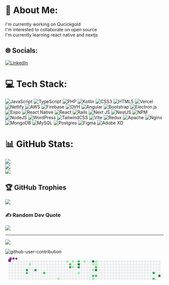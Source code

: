 # 💫 About Me:
I'm currently working on Qucickgold<br>I'm interested to collaborate on open source<br>I'm currently learning react native and nextjs<br>


## 🌐 Socials:
[![LinkedIn](https://img.shields.io/badge/LinkedIn-%230077B5.svg?logo=linkedin&logoColor=white)](https://linkedin.com/in/alberto-moreno-murillo) 

# 💻 Tech Stack:
![JavaScript](https://img.shields.io/badge/javascript-%23323330.svg?style=for-the-badge&logo=javascript&logoColor=%23F7DF1E) ![TypeScript](https://img.shields.io/badge/typescript-%23007ACC.svg?style=for-the-badge&logo=typescript&logoColor=white) ![PHP](https://img.shields.io/badge/php-%23777BB4.svg?style=for-the-badge&logo=php&logoColor=white) ![Kotlin](https://img.shields.io/badge/kotlin-%237F52FF.svg?style=for-the-badge&logo=kotlin&logoColor=white) ![CSS3](https://img.shields.io/badge/css3-%231572B6.svg?style=for-the-badge&logo=css3&logoColor=white) ![HTML5](https://img.shields.io/badge/html5-%23E34F26.svg?style=for-the-badge&logo=html5&logoColor=white) ![Vercel](https://img.shields.io/badge/vercel-%23000000.svg?style=for-the-badge&logo=vercel&logoColor=white) ![Netlify](https://img.shields.io/badge/netlify-%23000000.svg?style=for-the-badge&logo=netlify&logoColor=#00C7B7) ![AWS](https://img.shields.io/badge/AWS-%23FF9900.svg?style=for-the-badge&logo=amazon-aws&logoColor=white) ![Firebase](https://img.shields.io/badge/firebase-%23039BE5.svg?style=for-the-badge&logo=firebase) ![OVH](https://img.shields.io/badge/ovh-%23123F6D.svg?style=for-the-badge&logo=ovh&logoColor=#123F6D) ![Angular](https://img.shields.io/badge/angular-%23DD0031.svg?style=for-the-badge&logo=angular&logoColor=white) ![Bootstrap](https://img.shields.io/badge/bootstrap-%238511FA.svg?style=for-the-badge&logo=bootstrap&logoColor=white) ![Electron.js](https://img.shields.io/badge/Electron-191970?style=for-the-badge&logo=Electron&logoColor=white) ![Expo](https://img.shields.io/badge/expo-1C1E24?style=for-the-badge&logo=expo&logoColor=#D04A37) ![React Native](https://img.shields.io/badge/react_native-%2320232a.svg?style=for-the-badge&logo=react&logoColor=%2361DAFB) ![React](https://img.shields.io/badge/react-%2320232a.svg?style=for-the-badge&logo=react&logoColor=%2361DAFB) ![Rails](https://img.shields.io/badge/rails-%23CC0000.svg?style=for-the-badge&logo=ruby-on-rails&logoColor=white) ![Next JS](https://img.shields.io/badge/Next-black?style=for-the-badge&logo=next.js&logoColor=white) ![NestJS](https://img.shields.io/badge/nestjs-%23E0234E.svg?style=for-the-badge&logo=nestjs&logoColor=white) ![NPM](https://img.shields.io/badge/NPM-%23CB3837.svg?style=for-the-badge&logo=npm&logoColor=white) ![NodeJS](https://img.shields.io/badge/node.js-6DA55F?style=for-the-badge&logo=node.js&logoColor=white) ![WordPress](https://img.shields.io/badge/WordPress-%23117AC9.svg?style=for-the-badge&logo=WordPress&logoColor=white) ![TailwindCSS](https://img.shields.io/badge/tailwindcss-%2338B2AC.svg?style=for-the-badge&logo=tailwind-css&logoColor=white) ![Vite](https://img.shields.io/badge/vite-%23646CFF.svg?style=for-the-badge&logo=vite&logoColor=white) ![Redux](https://img.shields.io/badge/redux-%23593d88.svg?style=for-the-badge&logo=redux&logoColor=white) ![Apache](https://img.shields.io/badge/apache-%23D42029.svg?style=for-the-badge&logo=apache&logoColor=white) ![Nginx](https://img.shields.io/badge/nginx-%23009639.svg?style=for-the-badge&logo=nginx&logoColor=white) ![MongoDB](https://img.shields.io/badge/MongoDB-%234ea94b.svg?style=for-the-badge&logo=mongodb&logoColor=white) ![MySQL](https://img.shields.io/badge/mysql-4479A1.svg?style=for-the-badge&logo=mysql&logoColor=white) ![Postgres](https://img.shields.io/badge/postgres-%23316192.svg?style=for-the-badge&logo=postgresql&logoColor=white) ![Figma](https://img.shields.io/badge/figma-%23F24E1E.svg?style=for-the-badge&logo=figma&logoColor=white) ![Adobe XD](https://img.shields.io/badge/Adobe%20XD-470137?style=for-the-badge&logo=Adobe%20XD&logoColor=#FF61F6)
# 📊 GitHub Stats:
![](https://github-readme-stats.vercel.app/api?username=Albertomomu&theme=dark&hide_border=false&include_all_commits=true&count_private=true)<br/>
![](https://github-readme-streak-stats.herokuapp.com/?user=Albertomomu&theme=dark&hide_border=false)<br/>
![](https://github-readme-stats.vercel.app/api/top-langs/?username=Albertomomu&theme=dark&hide_border=false&include_all_commits=true&count_private=true&layout=compact)

## 🏆 GitHub Trophies
![](https://github-profile-trophy.vercel.app/?username=Albertomomu&theme=radical&no-frame=true&no-bg=false&margin-w=4)

### ✍️ Random Dev Quote
![](https://quotes-github-readme.vercel.app/api?type=horizontal&theme=radical)

---
[![](https://visitcount.itsvg.in/api?id=Albertomomu&icon=0&color=0)](https://visitcount.itsvg.in)

<!-- Proudly created with GPRM ( https://gprm.itsvg.in ) -->
![github-user-contribution](https://github.com/user-attachments/assets/7724e3b9-d8c6-47d1-b56c-5b36179e245e)
<svg viewBox="-16 -32 880 192" width="880" height="192" xmlns="http://www.w3.org/2000/svg"><desc>Generated with https://github.com/Platane/snk</desc><style>:root{--cb:#1b1f230a;--cs:purple;--ce:#ebedf0;--c0:#ebedf0;--c1:#9be9a8;--c2:#40c463;--c3:#30a14e;--c4:#216e39}.c{shape-rendering:geometricPrecision;fill:var(--ce);stroke-width:1px;stroke:var(--cb);animation:none 30500ms linear infinite;width:12px;height:12px}@keyframes c0{62.94%{fill:var(--c3)}62.96%,100%{fill:var(--ce)}}.c.c0{fill:var(--c3);animation-name:c0}@keyframes c1{27.2%{fill:var(--c2)}27.22%,100%{fill:var(--ce)}}.c.c1{fill:var(--c2);animation-name:c1}@keyframes c2{2.94%{fill:var(--c1)}2.96%,100%{fill:var(--ce)}}.c.c2{fill:var(--c1);animation-name:c2}@keyframes c3{61.96%{fill:var(--c3)}61.98%,100%{fill:var(--ce)}}.c.c3{fill:var(--c3);animation-name:c3}@keyframes c4{25.24%{fill:var(--c2)}25.26%,100%{fill:var(--ce)}}.c.c4{fill:var(--c2);animation-name:c4}@keyframes c5{22.94%{fill:var(--c1)}22.96%,100%{fill:var(--ce)}}.c.c5{fill:var(--c1);animation-name:c5}@keyframes c6{7.53%{fill:var(--c1)}7.55%,100%{fill:var(--ce)}}.c.c6{fill:var(--c1);animation-name:c6}@keyframes c7{33.76%{fill:var(--c2)}33.78%,100%{fill:var(--ce)}}.c.c7{fill:var(--c2);animation-name:c7}@keyframes c8{57.69%{fill:var(--c3)}57.71%,100%{fill:var(--ce)}}.c.c8{fill:var(--c3);animation-name:c8}@keyframes c9{8.19%{fill:var(--c1)}8.21%,100%{fill:var(--ce)}}.c.c9{fill:var(--c1);animation-name:c9}@keyframes ca{8.84%{fill:var(--c1)}8.86%,100%{fill:var(--ce)}}.c.ca{fill:var(--c1);animation-name:ca}@keyframes cb{35.07%{fill:var(--c2)}35.09%,100%{fill:var(--ce)}}.c.cb{fill:var(--c2);animation-name:cb}@keyframes cc{69.5%{fill:var(--c4)}69.52%,100%{fill:var(--ce)}}.c.cc{fill:var(--c4);animation-name:cc}@keyframes cd{56.71%{fill:var(--c3)}56.73%,100%{fill:var(--ce)}}.c.cd{fill:var(--c3);animation-name:cd}@keyframes ce{10.15%{fill:var(--c1)}10.17%,100%{fill:var(--ce)}}.c.ce{fill:var(--c1);animation-name:ce}@keyframes cf{15.4%{fill:var(--c1)}15.42%,100%{fill:var(--ce)}}.c.cf{fill:var(--c1);animation-name:cf}@keyframes cg{71.47%{fill:var(--c4)}71.49%,100%{fill:var(--ce)}}.c.cg{fill:var(--c4);animation-name:cg}@keyframes ch{12.78%{fill:var(--c1)}12.8%,100%{fill:var(--ce)}}.c.ch{fill:var(--c1);animation-name:ch}@keyframes ci{12.12%{fill:var(--c1)}12.14%,100%{fill:var(--ce)}}.c.ci{fill:var(--c1);animation-name:ci}@keyframes cj{39.01%{fill:var(--c2)}39.03%,100%{fill:var(--ce)}}.c.cj{fill:var(--c2);animation-name:cj}@keyframes ck{18.35%{fill:var(--c1)}18.37%,100%{fill:var(--ce)}}.c.ck{fill:var(--c1);animation-name:ck}@keyframes cl{13.43%{fill:var(--c1)}13.45%,100%{fill:var(--ce)}}.c.cl{fill:var(--c1);animation-name:cl}@keyframes cm{13.1%{fill:var(--c1)}13.12%,100%{fill:var(--ce)}}.c.cm{fill:var(--c1);animation-name:cm}@keyframes cn{37.69%{fill:var(--c2)}37.71%,100%{fill:var(--ce)}}.c.cn{fill:var(--c2);animation-name:cn}@keyframes co{72.78%{fill:var(--c4)}72.8%,100%{fill:var(--ce)}}.c.co{fill:var(--c4);animation-name:co}@keyframes cp{39.33%{fill:var(--c2)}39.35%,100%{fill:var(--ce)}}.c.cp{fill:var(--c2);animation-name:cp}@keyframes cq{47.53%{fill:var(--c3)}47.55%,100%{fill:var(--ce)}}.c.cq{fill:var(--c3);animation-name:cq}@keyframes cr{46.22%{fill:var(--c2)}46.24%,100%{fill:var(--ce)}}.c.cr{fill:var(--c2);animation-name:cr}@keyframes cs{80.65%{fill:var(--c4)}80.67%,100%{fill:var(--ce)}}.c.cs{fill:var(--c4);animation-name:cs}.u{transform-origin:0 0;transform:scale(0,1);animation:none linear 30500ms infinite}@keyframes u0{2.94%{transform:scale(0.000,1)}2.96%,7.53%{transform:scale(0.083,1)}7.55%,8.19%{transform:scale(0.167,1)}8.21%,8.84%{transform:scale(0.250,1)}8.86%,10.15%{transform:scale(0.333,1)}10.17%,12.12%{transform:scale(0.417,1)}12.14%,12.78%{transform:scale(0.500,1)}12.8%,13.1%{transform:scale(0.583,1)}13.12%,13.43%{transform:scale(0.667,1)}13.45%,15.4%{transform:scale(0.750,1)}15.42%,18.35%{transform:scale(0.833,1)}18.37%,22.94%{transform:scale(0.917,1)}22.96%,100%{transform:scale(1.000,1)}}.u.u0{fill:var(--c1);animation-name:u0;transform-origin:0.0px 0}@keyframes u1{25.24%{transform:scale(0.000,1)}25.26%,27.2%{transform:scale(0.125,1)}27.22%,33.76%{transform:scale(0.250,1)}33.78%,35.07%{transform:scale(0.375,1)}35.09%,37.69%{transform:scale(0.500,1)}37.71%,39.01%{transform:scale(0.625,1)}39.03%,39.33%{transform:scale(0.750,1)}39.35%,46.22%{transform:scale(0.875,1)}46.24%,100%{transform:scale(1.000,1)}}.u.u1{fill:var(--c2);animation-name:u1;transform-origin:350.9px 0}@keyframes u2{47.53%{transform:scale(0.000,1)}47.55%,56.71%{transform:scale(0.200,1)}56.73%,57.69%{transform:scale(0.400,1)}57.71%,61.96%{transform:scale(0.600,1)}61.98%,62.94%{transform:scale(0.800,1)}62.96%,100%{transform:scale(1.000,1)}}.u.u2{fill:var(--c3);animation-name:u2;transform-origin:584.8px 0}@keyframes u3{69.5%{transform:scale(0.000,1)}69.52%,71.47%{transform:scale(0.250,1)}71.49%,72.78%{transform:scale(0.500,1)}72.8%,80.65%{transform:scale(0.750,1)}80.67%,100%{transform:scale(1.000,1)}}.u.u3{fill:var(--c4);animation-name:u3;transform-origin:731.0px 0}.s{shape-rendering:geometricPrecision;fill:var(--cs);animation:none linear 30500ms infinite}@keyframes s0{0%,99.67%{transform:translate(0px,-16px)}0.33%{transform:translate(0px,0px)}2.62%,97.05%{transform:translate(112px,0px)}2.95%{transform:translate(112px,16px)}7.21%,33.44%{transform:translate(320px,16px)}7.54%{transform:translate(320px,0px)}8.2%{transform:translate(352px,0px)}8.85%{transform:translate(352px,32px)}9.18%{transform:translate(368px,32px)}9.51%{transform:translate(368px,48px)}9.84%{transform:translate(384px,48px)}10.16%{transform:translate(384px,64px)}11.8%{transform:translate(464px,64px)}12.79%,71.15%{transform:translate(464px,16px)}13.11%,37.38%{transform:translate(480px,16px)}13.77%{transform:translate(480px,-16px)}15.08%{transform:translate(416px,-16px)}15.41%{transform:translate(416px,0px)}16.07%,36.39%{transform:translate(448px,0px)}18.03%,19.34%{transform:translate(448px,96px)}18.36%{transform:translate(464px,96px)}18.69%{transform:translate(464px,112px)}19.02%{transform:translate(448px,112px)}22.95%{transform:translate(272px,96px)}23.61%{transform:translate(272px,64px)}27.54%{transform:translate(80px,64px)}28.2%{transform:translate(80px,32px)}33.11%{transform:translate(320px,32px)}34.43%{transform:translate(368px,16px)}34.75%{transform:translate(368px,0px)}36.72%{transform:translate(448px,16px)}37.7%{transform:translate(480px,32px)}38.03%{transform:translate(464px,32px)}39.02%{transform:translate(464px,80px)}45.9%{transform:translate(800px,80px)}46.23%{transform:translate(800px,96px)}46.56%{transform:translate(816px,96px)}47.21%{transform:translate(816px,64px)}47.54%{transform:translate(800px,64px)}48.2%{transform:translate(800px,32px)}61.64%{transform:translate(144px,32px)}61.97%{transform:translate(144px,48px)}62.95%{transform:translate(96px,48px)}63.28%{transform:translate(96px,32px)}69.18%{transform:translate(384px,32px)}69.51%{transform:translate(384px,16px)}71.48%{transform:translate(464px,0px)}71.8%{transform:translate(480px,0px)}72.79%{transform:translate(480px,48px)}80%{transform:translate(832px,48px)}80.66%{transform:translate(832px,80px)}93.44%{transform:translate(208px,80px)}93.77%{transform:translate(208px,64px)}94.75%{transform:translate(160px,64px)}95.08%{transform:translate(160px,48px)}96.07%{transform:translate(112px,48px)}98.03%{transform:translate(64px,0px)}98.36%{transform:translate(64px,-16px)}}.s.s0{transform:translate(0px,-16px);animation-name:s0}@keyframes s1{0%,99.67%{transform:translate(16px,-16px)}0.33%{transform:translate(0px,-16px)}0.66%{transform:translate(0px,0px)}2.95%,97.38%{transform:translate(112px,0px)}3.28%{transform:translate(112px,16px)}7.54%,33.77%{transform:translate(320px,16px)}7.87%{transform:translate(320px,0px)}8.52%{transform:translate(352px,0px)}9.18%{transform:translate(352px,32px)}9.51%{transform:translate(368px,32px)}9.84%{transform:translate(368px,48px)}10.16%{transform:translate(384px,48px)}10.49%{transform:translate(384px,64px)}12.13%{transform:translate(464px,64px)}13.11%,71.48%{transform:translate(464px,16px)}13.44%,37.7%{transform:translate(480px,16px)}14.1%{transform:translate(480px,-16px)}15.41%{transform:translate(416px,-16px)}15.74%{transform:translate(416px,0px)}16.39%,36.72%{transform:translate(448px,0px)}18.36%,19.67%{transform:translate(448px,96px)}18.69%{transform:translate(464px,96px)}19.02%{transform:translate(464px,112px)}19.34%{transform:translate(448px,112px)}23.28%{transform:translate(272px,96px)}23.93%{transform:translate(272px,64px)}27.87%{transform:translate(80px,64px)}28.52%{transform:translate(80px,32px)}33.44%{transform:translate(320px,32px)}34.75%{transform:translate(368px,16px)}35.08%{transform:translate(368px,0px)}37.05%{transform:translate(448px,16px)}38.03%{transform:translate(480px,32px)}38.36%{transform:translate(464px,32px)}39.34%{transform:translate(464px,80px)}46.23%{transform:translate(800px,80px)}46.56%{transform:translate(800px,96px)}46.89%{transform:translate(816px,96px)}47.54%{transform:translate(816px,64px)}47.87%{transform:translate(800px,64px)}48.52%{transform:translate(800px,32px)}61.97%{transform:translate(144px,32px)}62.3%{transform:translate(144px,48px)}63.28%{transform:translate(96px,48px)}63.61%{transform:translate(96px,32px)}69.51%{transform:translate(384px,32px)}69.84%{transform:translate(384px,16px)}71.8%{transform:translate(464px,0px)}72.13%{transform:translate(480px,0px)}73.11%{transform:translate(480px,48px)}80.33%{transform:translate(832px,48px)}80.98%{transform:translate(832px,80px)}93.77%{transform:translate(208px,80px)}94.1%{transform:translate(208px,64px)}95.08%{transform:translate(160px,64px)}95.41%{transform:translate(160px,48px)}96.39%{transform:translate(112px,48px)}98.36%{transform:translate(64px,0px)}98.69%{transform:translate(64px,-16px)}}.s.s1{transform:translate(16px,-16px);animation-name:s1}@keyframes s2{0%,99.67%{transform:translate(32px,-16px)}0.66%{transform:translate(0px,-16px)}0.98%{transform:translate(0px,0px)}3.28%,97.7%{transform:translate(112px,0px)}3.61%{transform:translate(112px,16px)}7.87%,34.1%{transform:translate(320px,16px)}8.2%{transform:translate(320px,0px)}8.85%{transform:translate(352px,0px)}9.51%{transform:translate(352px,32px)}9.84%{transform:translate(368px,32px)}10.16%{transform:translate(368px,48px)}10.49%{transform:translate(384px,48px)}10.82%{transform:translate(384px,64px)}12.46%{transform:translate(464px,64px)}13.44%,71.8%{transform:translate(464px,16px)}13.77%,38.03%{transform:translate(480px,16px)}14.43%{transform:translate(480px,-16px)}15.74%{transform:translate(416px,-16px)}16.07%{transform:translate(416px,0px)}16.72%,37.05%{transform:translate(448px,0px)}18.69%,20%{transform:translate(448px,96px)}19.02%{transform:translate(464px,96px)}19.34%{transform:translate(464px,112px)}19.67%{transform:translate(448px,112px)}23.61%{transform:translate(272px,96px)}24.26%{transform:translate(272px,64px)}28.2%{transform:translate(80px,64px)}28.85%{transform:translate(80px,32px)}33.77%{transform:translate(320px,32px)}35.08%{transform:translate(368px,16px)}35.41%{transform:translate(368px,0px)}37.38%{transform:translate(448px,16px)}38.36%{transform:translate(480px,32px)}38.69%{transform:translate(464px,32px)}39.67%{transform:translate(464px,80px)}46.56%{transform:translate(800px,80px)}46.89%{transform:translate(800px,96px)}47.21%{transform:translate(816px,96px)}47.87%{transform:translate(816px,64px)}48.2%{transform:translate(800px,64px)}48.85%{transform:translate(800px,32px)}62.3%{transform:translate(144px,32px)}62.62%{transform:translate(144px,48px)}63.61%{transform:translate(96px,48px)}63.93%{transform:translate(96px,32px)}69.84%{transform:translate(384px,32px)}70.16%{transform:translate(384px,16px)}72.13%{transform:translate(464px,0px)}72.46%{transform:translate(480px,0px)}73.44%{transform:translate(480px,48px)}80.66%{transform:translate(832px,48px)}81.31%{transform:translate(832px,80px)}94.1%{transform:translate(208px,80px)}94.43%{transform:translate(208px,64px)}95.41%{transform:translate(160px,64px)}95.74%{transform:translate(160px,48px)}96.72%{transform:translate(112px,48px)}98.69%{transform:translate(64px,0px)}99.02%{transform:translate(64px,-16px)}}.s.s2{transform:translate(32px,-16px);animation-name:s2}@keyframes s3{0%,99.67%{transform:translate(48px,-16px)}0.98%{transform:translate(0px,-16px)}1.31%{transform:translate(0px,0px)}3.61%,98.03%{transform:translate(112px,0px)}3.93%{transform:translate(112px,16px)}8.2%,34.43%{transform:translate(320px,16px)}8.52%{transform:translate(320px,0px)}9.18%{transform:translate(352px,0px)}9.84%{transform:translate(352px,32px)}10.16%{transform:translate(368px,32px)}10.49%{transform:translate(368px,48px)}10.82%{transform:translate(384px,48px)}11.15%{transform:translate(384px,64px)}12.79%{transform:translate(464px,64px)}13.77%,72.13%{transform:translate(464px,16px)}14.1%,38.36%{transform:translate(480px,16px)}14.75%{transform:translate(480px,-16px)}16.07%{transform:translate(416px,-16px)}16.39%{transform:translate(416px,0px)}17.05%,37.38%{transform:translate(448px,0px)}19.02%,20.33%{transform:translate(448px,96px)}19.34%{transform:translate(464px,96px)}19.67%{transform:translate(464px,112px)}20%{transform:translate(448px,112px)}23.93%{transform:translate(272px,96px)}24.59%{transform:translate(272px,64px)}28.52%{transform:translate(80px,64px)}29.18%{transform:translate(80px,32px)}34.1%{transform:translate(320px,32px)}35.41%{transform:translate(368px,16px)}35.74%{transform:translate(368px,0px)}37.7%{transform:translate(448px,16px)}38.69%{transform:translate(480px,32px)}39.02%{transform:translate(464px,32px)}40%{transform:translate(464px,80px)}46.89%{transform:translate(800px,80px)}47.21%{transform:translate(800px,96px)}47.54%{transform:translate(816px,96px)}48.2%{transform:translate(816px,64px)}48.52%{transform:translate(800px,64px)}49.18%{transform:translate(800px,32px)}62.62%{transform:translate(144px,32px)}62.95%{transform:translate(144px,48px)}63.93%{transform:translate(96px,48px)}64.26%{transform:translate(96px,32px)}70.16%{transform:translate(384px,32px)}70.49%{transform:translate(384px,16px)}72.46%{transform:translate(464px,0px)}72.79%{transform:translate(480px,0px)}73.77%{transform:translate(480px,48px)}80.98%{transform:translate(832px,48px)}81.64%{transform:translate(832px,80px)}94.43%{transform:translate(208px,80px)}94.75%{transform:translate(208px,64px)}95.74%{transform:translate(160px,64px)}96.07%{transform:translate(160px,48px)}97.05%{transform:translate(112px,48px)}99.02%{transform:translate(64px,0px)}99.34%{transform:translate(64px,-16px)}}.s.s3{transform:translate(48px,-16px);animation-name:s3}</style><rect class="c" x="2" y="2" rx="2" ry="2"/><rect class="c" x="2" y="18" rx="2" ry="2"/><rect class="c" x="2" y="34" rx="2" ry="2"/><rect class="c" x="2" y="50" rx="2" ry="2"/><rect class="c" x="2" y="66" rx="2" ry="2"/><rect class="c" x="2" y="82" rx="2" ry="2"/><rect class="c" x="2" y="98" rx="2" ry="2"/><rect class="c" x="18" y="2" rx="2" ry="2"/><rect class="c" x="18" y="18" rx="2" ry="2"/><rect class="c" x="18" y="34" rx="2" ry="2"/><rect class="c" x="18" y="50" rx="2" ry="2"/><rect class="c" x="18" y="66" rx="2" ry="2"/><rect class="c" x="18" y="82" rx="2" ry="2"/><rect class="c" x="18" y="98" rx="2" ry="2"/><rect class="c" x="34" y="2" rx="2" ry="2"/><rect class="c" x="34" y="18" rx="2" ry="2"/><rect class="c" x="34" y="34" rx="2" ry="2"/><rect class="c" x="34" y="50" rx="2" ry="2"/><rect class="c" x="34" y="66" rx="2" ry="2"/><rect class="c" x="34" y="82" rx="2" ry="2"/><rect class="c" x="34" y="98" rx="2" ry="2"/><rect class="c" x="50" y="2" rx="2" ry="2"/><rect class="c" x="50" y="18" rx="2" ry="2"/><rect class="c" x="50" y="34" rx="2" ry="2"/><rect class="c" x="50" y="50" rx="2" ry="2"/><rect class="c" x="50" y="66" rx="2" ry="2"/><rect class="c" x="50" y="82" rx="2" ry="2"/><rect class="c" x="50" y="98" rx="2" ry="2"/><rect class="c" x="66" y="2" rx="2" ry="2"/><rect class="c" x="66" y="18" rx="2" ry="2"/><rect class="c" x="66" y="34" rx="2" ry="2"/><rect class="c" x="66" y="50" rx="2" ry="2"/><rect class="c" x="66" y="66" rx="2" ry="2"/><rect class="c" x="66" y="82" rx="2" ry="2"/><rect class="c" x="66" y="98" rx="2" ry="2"/><rect class="c" x="82" y="2" rx="2" ry="2"/><rect class="c" x="82" y="18" rx="2" ry="2"/><rect class="c" x="82" y="34" rx="2" ry="2"/><rect class="c" x="82" y="50" rx="2" ry="2"/><rect class="c" x="82" y="66" rx="2" ry="2"/><rect class="c" x="82" y="82" rx="2" ry="2"/><rect class="c" x="82" y="98" rx="2" ry="2"/><rect class="c" x="98" y="2" rx="2" ry="2"/><rect class="c" x="98" y="18" rx="2" ry="2"/><rect class="c" x="98" y="34" rx="2" ry="2"/><rect class="c c0" x="98" y="50" rx="2" ry="2"/><rect class="c c1" x="98" y="66" rx="2" ry="2"/><rect class="c" x="98" y="82" rx="2" ry="2"/><rect class="c" x="98" y="98" rx="2" ry="2"/><rect class="c" x="114" y="2" rx="2" ry="2"/><rect class="c c2" x="114" y="18" rx="2" ry="2"/><rect class="c" x="114" y="34" rx="2" ry="2"/><rect class="c" x="114" y="50" rx="2" ry="2"/><rect class="c" x="114" y="66" rx="2" ry="2"/><rect class="c" x="114" y="82" rx="2" ry="2"/><rect class="c" x="114" y="98" rx="2" ry="2"/><rect class="c" x="130" y="2" rx="2" ry="2"/><rect class="c" x="130" y="18" rx="2" ry="2"/><rect class="c" x="130" y="34" rx="2" ry="2"/><rect class="c" x="130" y="50" rx="2" ry="2"/><rect class="c" x="130" y="66" rx="2" ry="2"/><rect class="c" x="130" y="82" rx="2" ry="2"/><rect class="c" x="130" y="98" rx="2" ry="2"/><rect class="c" x="146" y="2" rx="2" ry="2"/><rect class="c" x="146" y="18" rx="2" ry="2"/><rect class="c" x="146" y="34" rx="2" ry="2"/><rect class="c c3" x="146" y="50" rx="2" ry="2"/><rect class="c" x="146" y="66" rx="2" ry="2"/><rect class="c" x="146" y="82" rx="2" ry="2"/><rect class="c" x="146" y="98" rx="2" ry="2"/><rect class="c" x="162" y="2" rx="2" ry="2"/><rect class="c" x="162" y="18" rx="2" ry="2"/><rect class="c" x="162" y="34" rx="2" ry="2"/><rect class="c" x="162" y="50" rx="2" ry="2"/><rect class="c" x="162" y="66" rx="2" ry="2"/><rect class="c" x="162" y="82" rx="2" ry="2"/><rect class="c" x="162" y="98" rx="2" ry="2"/><rect class="c" x="178" y="2" rx="2" ry="2"/><rect class="c" x="178" y="18" rx="2" ry="2"/><rect class="c" x="178" y="34" rx="2" ry="2"/><rect class="c" x="178" y="50" rx="2" ry="2"/><rect class="c" x="178" y="66" rx="2" ry="2"/><rect class="c" x="178" y="82" rx="2" ry="2"/><rect class="c" x="178" y="98" rx="2" ry="2"/><rect class="c" x="194" y="2" rx="2" ry="2"/><rect class="c" x="194" y="18" rx="2" ry="2"/><rect class="c" x="194" y="34" rx="2" ry="2"/><rect class="c" x="194" y="50" rx="2" ry="2"/><rect class="c c4" x="194" y="66" rx="2" ry="2"/><rect class="c" x="194" y="82" rx="2" ry="2"/><rect class="c" x="194" y="98" rx="2" ry="2"/><rect class="c" x="210" y="2" rx="2" ry="2"/><rect class="c" x="210" y="18" rx="2" ry="2"/><rect class="c" x="210" y="34" rx="2" ry="2"/><rect class="c" x="210" y="50" rx="2" ry="2"/><rect class="c" x="210" y="66" rx="2" ry="2"/><rect class="c" x="210" y="82" rx="2" ry="2"/><rect class="c" x="210" y="98" rx="2" ry="2"/><rect class="c" x="226" y="2" rx="2" ry="2"/><rect class="c" x="226" y="18" rx="2" ry="2"/><rect class="c" x="226" y="34" rx="2" ry="2"/><rect class="c" x="226" y="50" rx="2" ry="2"/><rect class="c" x="226" y="66" rx="2" ry="2"/><rect class="c" x="226" y="82" rx="2" ry="2"/><rect class="c" x="226" y="98" rx="2" ry="2"/><rect class="c" x="242" y="2" rx="2" ry="2"/><rect class="c" x="242" y="18" rx="2" ry="2"/><rect class="c" x="242" y="34" rx="2" ry="2"/><rect class="c" x="242" y="50" rx="2" ry="2"/><rect class="c" x="242" y="66" rx="2" ry="2"/><rect class="c" x="242" y="82" rx="2" ry="2"/><rect class="c" x="242" y="98" rx="2" ry="2"/><rect class="c" x="258" y="2" rx="2" ry="2"/><rect class="c" x="258" y="18" rx="2" ry="2"/><rect class="c" x="258" y="34" rx="2" ry="2"/><rect class="c" x="258" y="50" rx="2" ry="2"/><rect class="c" x="258" y="66" rx="2" ry="2"/><rect class="c" x="258" y="82" rx="2" ry="2"/><rect class="c" x="258" y="98" rx="2" ry="2"/><rect class="c" x="274" y="2" rx="2" ry="2"/><rect class="c" x="274" y="18" rx="2" ry="2"/><rect class="c" x="274" y="34" rx="2" ry="2"/><rect class="c" x="274" y="50" rx="2" ry="2"/><rect class="c" x="274" y="66" rx="2" ry="2"/><rect class="c" x="274" y="82" rx="2" ry="2"/><rect class="c c5" x="274" y="98" rx="2" ry="2"/><rect class="c" x="290" y="2" rx="2" ry="2"/><rect class="c" x="290" y="18" rx="2" ry="2"/><rect class="c" x="290" y="34" rx="2" ry="2"/><rect class="c" x="290" y="50" rx="2" ry="2"/><rect class="c" x="290" y="66" rx="2" ry="2"/><rect class="c" x="290" y="82" rx="2" ry="2"/><rect class="c" x="290" y="98" rx="2" ry="2"/><rect class="c" x="306" y="2" rx="2" ry="2"/><rect class="c" x="306" y="18" rx="2" ry="2"/><rect class="c" x="306" y="34" rx="2" ry="2"/><rect class="c" x="306" y="50" rx="2" ry="2"/><rect class="c" x="306" y="66" rx="2" ry="2"/><rect class="c" x="306" y="82" rx="2" ry="2"/><rect class="c" x="306" y="98" rx="2" ry="2"/><rect class="c c6" x="322" y="2" rx="2" ry="2"/><rect class="c" x="322" y="18" rx="2" ry="2"/><rect class="c" x="322" y="34" rx="2" ry="2"/><rect class="c" x="322" y="50" rx="2" ry="2"/><rect class="c" x="322" y="66" rx="2" ry="2"/><rect class="c" x="322" y="82" rx="2" ry="2"/><rect class="c" x="322" y="98" rx="2" ry="2"/><rect class="c" x="338" y="2" rx="2" ry="2"/><rect class="c c7" x="338" y="18" rx="2" ry="2"/><rect class="c c8" x="338" y="34" rx="2" ry="2"/><rect class="c" x="338" y="50" rx="2" ry="2"/><rect class="c" x="338" y="66" rx="2" ry="2"/><rect class="c" x="338" y="82" rx="2" ry="2"/><rect class="c" x="338" y="98" rx="2" ry="2"/><rect class="c c9" x="354" y="2" rx="2" ry="2"/><rect class="c" x="354" y="18" rx="2" ry="2"/><rect class="c ca" x="354" y="34" rx="2" ry="2"/><rect class="c" x="354" y="50" rx="2" ry="2"/><rect class="c" x="354" y="66" rx="2" ry="2"/><rect class="c" x="354" y="82" rx="2" ry="2"/><rect class="c" x="354" y="98" rx="2" ry="2"/><rect class="c" x="370" y="2" rx="2" ry="2"/><rect class="c" x="370" y="18" rx="2" ry="2"/><rect class="c" x="370" y="34" rx="2" ry="2"/><rect class="c" x="370" y="50" rx="2" ry="2"/><rect class="c" x="370" y="66" rx="2" ry="2"/><rect class="c" x="370" y="82" rx="2" ry="2"/><rect class="c" x="370" y="98" rx="2" ry="2"/><rect class="c cb" x="386" y="2" rx="2" ry="2"/><rect class="c cc" x="386" y="18" rx="2" ry="2"/><rect class="c cd" x="386" y="34" rx="2" ry="2"/><rect class="c" x="386" y="50" rx="2" ry="2"/><rect class="c ce" x="386" y="66" rx="2" ry="2"/><rect class="c" x="386" y="82" rx="2" ry="2"/><rect class="c" x="386" y="98" rx="2" ry="2"/><rect class="c" x="402" y="2" rx="2" ry="2"/><rect class="c" x="402" y="18" rx="2" ry="2"/><rect class="c" x="402" y="34" rx="2" ry="2"/><rect class="c" x="402" y="50" rx="2" ry="2"/><rect class="c" x="402" y="66" rx="2" ry="2"/><rect class="c" x="402" y="82" rx="2" ry="2"/><rect class="c" x="402" y="98" rx="2" ry="2"/><rect class="c cf" x="418" y="2" rx="2" ry="2"/><rect class="c" x="418" y="18" rx="2" ry="2"/><rect class="c" x="418" y="34" rx="2" ry="2"/><rect class="c" x="418" y="50" rx="2" ry="2"/><rect class="c" x="418" y="66" rx="2" ry="2"/><rect class="c" x="418" y="82" rx="2" ry="2"/><rect class="c" x="418" y="98" rx="2" ry="2"/><rect class="c" x="434" y="2" rx="2" ry="2"/><rect class="c" x="434" y="18" rx="2" ry="2"/><rect class="c" x="434" y="34" rx="2" ry="2"/><rect class="c" x="434" y="50" rx="2" ry="2"/><rect class="c" x="434" y="66" rx="2" ry="2"/><rect class="c" x="434" y="82" rx="2" ry="2"/><rect class="c" x="434" y="98" rx="2" ry="2"/><rect class="c" x="450" y="2" rx="2" ry="2"/><rect class="c" x="450" y="18" rx="2" ry="2"/><rect class="c" x="450" y="34" rx="2" ry="2"/><rect class="c" x="450" y="50" rx="2" ry="2"/><rect class="c" x="450" y="66" rx="2" ry="2"/><rect class="c" x="450" y="82" rx="2" ry="2"/><rect class="c" x="450" y="98" rx="2" ry="2"/><rect class="c cg" x="466" y="2" rx="2" ry="2"/><rect class="c ch" x="466" y="18" rx="2" ry="2"/><rect class="c" x="466" y="34" rx="2" ry="2"/><rect class="c ci" x="466" y="50" rx="2" ry="2"/><rect class="c" x="466" y="66" rx="2" ry="2"/><rect class="c cj" x="466" y="82" rx="2" ry="2"/><rect class="c ck" x="466" y="98" rx="2" ry="2"/><rect class="c cl" x="482" y="2" rx="2" ry="2"/><rect class="c cm" x="482" y="18" rx="2" ry="2"/><rect class="c cn" x="482" y="34" rx="2" ry="2"/><rect class="c co" x="482" y="50" rx="2" ry="2"/><rect class="c" x="482" y="66" rx="2" ry="2"/><rect class="c cp" x="482" y="82" rx="2" ry="2"/><rect class="c" x="482" y="98" rx="2" ry="2"/><rect class="c" x="498" y="2" rx="2" ry="2"/><rect class="c" x="498" y="18" rx="2" ry="2"/><rect class="c" x="498" y="34" rx="2" ry="2"/><rect class="c" x="498" y="50" rx="2" ry="2"/><rect class="c" x="498" y="66" rx="2" ry="2"/><rect class="c" x="498" y="82" rx="2" ry="2"/><rect class="c" x="498" y="98" rx="2" ry="2"/><rect class="c" x="514" y="2" rx="2" ry="2"/><rect class="c" x="514" y="18" rx="2" ry="2"/><rect class="c" x="514" y="34" rx="2" ry="2"/><rect class="c" x="514" y="50" rx="2" ry="2"/><rect class="c" x="514" y="66" rx="2" ry="2"/><rect class="c" x="514" y="82" rx="2" ry="2"/><rect class="c" x="514" y="98" rx="2" ry="2"/><rect class="c" x="530" y="2" rx="2" ry="2"/><rect class="c" x="530" y="18" rx="2" ry="2"/><rect class="c" x="530" y="34" rx="2" ry="2"/><rect class="c" x="530" y="50" rx="2" ry="2"/><rect class="c" x="530" y="66" rx="2" ry="2"/><rect class="c" x="530" y="82" rx="2" ry="2"/><rect class="c" x="530" y="98" rx="2" ry="2"/><rect class="c" x="546" y="2" rx="2" ry="2"/><rect class="c" x="546" y="18" rx="2" ry="2"/><rect class="c" x="546" y="34" rx="2" ry="2"/><rect class="c" x="546" y="50" rx="2" ry="2"/><rect class="c" x="546" y="66" rx="2" ry="2"/><rect class="c" x="546" y="82" rx="2" ry="2"/><rect class="c" x="546" y="98" rx="2" ry="2"/><rect class="c" x="562" y="2" rx="2" ry="2"/><rect class="c" x="562" y="18" rx="2" ry="2"/><rect class="c" x="562" y="34" rx="2" ry="2"/><rect class="c" x="562" y="50" rx="2" ry="2"/><rect class="c" x="562" y="66" rx="2" ry="2"/><rect class="c" x="562" y="82" rx="2" ry="2"/><rect class="c" x="562" y="98" rx="2" ry="2"/><rect class="c" x="578" y="2" rx="2" ry="2"/><rect class="c" x="578" y="18" rx="2" ry="2"/><rect class="c" x="578" y="34" rx="2" ry="2"/><rect class="c" x="578" y="50" rx="2" ry="2"/><rect class="c" x="578" y="66" rx="2" ry="2"/><rect class="c" x="578" y="82" rx="2" ry="2"/><rect class="c" x="578" y="98" rx="2" ry="2"/><rect class="c" x="594" y="2" rx="2" ry="2"/><rect class="c" x="594" y="18" rx="2" ry="2"/><rect class="c" x="594" y="34" rx="2" ry="2"/><rect class="c" x="594" y="50" rx="2" ry="2"/><rect class="c" x="594" y="66" rx="2" ry="2"/><rect class="c" x="594" y="82" rx="2" ry="2"/><rect class="c" x="594" y="98" rx="2" ry="2"/><rect class="c" x="610" y="2" rx="2" ry="2"/><rect class="c" x="610" y="18" rx="2" ry="2"/><rect class="c" x="610" y="34" rx="2" ry="2"/><rect class="c" x="610" y="50" rx="2" ry="2"/><rect class="c" x="610" y="66" rx="2" ry="2"/><rect class="c" x="610" y="82" rx="2" ry="2"/><rect class="c" x="610" y="98" rx="2" ry="2"/><rect class="c" x="626" y="2" rx="2" ry="2"/><rect class="c" x="626" y="18" rx="2" ry="2"/><rect class="c" x="626" y="34" rx="2" ry="2"/><rect class="c" x="626" y="50" rx="2" ry="2"/><rect class="c" x="626" y="66" rx="2" ry="2"/><rect class="c" x="626" y="82" rx="2" ry="2"/><rect class="c" x="626" y="98" rx="2" ry="2"/><rect class="c" x="642" y="2" rx="2" ry="2"/><rect class="c" x="642" y="18" rx="2" ry="2"/><rect class="c" x="642" y="34" rx="2" ry="2"/><rect class="c" x="642" y="50" rx="2" ry="2"/><rect class="c" x="642" y="66" rx="2" ry="2"/><rect class="c" x="642" y="82" rx="2" ry="2"/><rect class="c" x="642" y="98" rx="2" ry="2"/><rect class="c" x="658" y="2" rx="2" ry="2"/><rect class="c" x="658" y="18" rx="2" ry="2"/><rect class="c" x="658" y="34" rx="2" ry="2"/><rect class="c" x="658" y="50" rx="2" ry="2"/><rect class="c" x="658" y="66" rx="2" ry="2"/><rect class="c" x="658" y="82" rx="2" ry="2"/><rect class="c" x="658" y="98" rx="2" ry="2"/><rect class="c" x="674" y="2" rx="2" ry="2"/><rect class="c" x="674" y="18" rx="2" ry="2"/><rect class="c" x="674" y="34" rx="2" ry="2"/><rect class="c" x="674" y="50" rx="2" ry="2"/><rect class="c" x="674" y="66" rx="2" ry="2"/><rect class="c" x="674" y="82" rx="2" ry="2"/><rect class="c" x="674" y="98" rx="2" ry="2"/><rect class="c" x="690" y="2" rx="2" ry="2"/><rect class="c" x="690" y="18" rx="2" ry="2"/><rect class="c" x="690" y="34" rx="2" ry="2"/><rect class="c" x="690" y="50" rx="2" ry="2"/><rect class="c" x="690" y="66" rx="2" ry="2"/><rect class="c" x="690" y="82" rx="2" ry="2"/><rect class="c" x="690" y="98" rx="2" ry="2"/><rect class="c" x="706" y="2" rx="2" ry="2"/><rect class="c" x="706" y="18" rx="2" ry="2"/><rect class="c" x="706" y="34" rx="2" ry="2"/><rect class="c" x="706" y="50" rx="2" ry="2"/><rect class="c" x="706" y="66" rx="2" ry="2"/><rect class="c" x="706" y="82" rx="2" ry="2"/><rect class="c" x="706" y="98" rx="2" ry="2"/><rect class="c" x="722" y="2" rx="2" ry="2"/><rect class="c" x="722" y="18" rx="2" ry="2"/><rect class="c" x="722" y="34" rx="2" ry="2"/><rect class="c" x="722" y="50" rx="2" ry="2"/><rect class="c" x="722" y="66" rx="2" ry="2"/><rect class="c" x="722" y="82" rx="2" ry="2"/><rect class="c" x="722" y="98" rx="2" ry="2"/><rect class="c" x="738" y="2" rx="2" ry="2"/><rect class="c" x="738" y="18" rx="2" ry="2"/><rect class="c" x="738" y="34" rx="2" ry="2"/><rect class="c" x="738" y="50" rx="2" ry="2"/><rect class="c" x="738" y="66" rx="2" ry="2"/><rect class="c" x="738" y="82" rx="2" ry="2"/><rect class="c" x="738" y="98" rx="2" ry="2"/><rect class="c" x="754" y="2" rx="2" ry="2"/><rect class="c" x="754" y="18" rx="2" ry="2"/><rect class="c" x="754" y="34" rx="2" ry="2"/><rect class="c" x="754" y="50" rx="2" ry="2"/><rect class="c" x="754" y="66" rx="2" ry="2"/><rect class="c" x="754" y="82" rx="2" ry="2"/><rect class="c" x="754" y="98" rx="2" ry="2"/><rect class="c" x="770" y="2" rx="2" ry="2"/><rect class="c" x="770" y="18" rx="2" ry="2"/><rect class="c" x="770" y="34" rx="2" ry="2"/><rect class="c" x="770" y="50" rx="2" ry="2"/><rect class="c" x="770" y="66" rx="2" ry="2"/><rect class="c" x="770" y="82" rx="2" ry="2"/><rect class="c" x="770" y="98" rx="2" ry="2"/><rect class="c" x="786" y="2" rx="2" ry="2"/><rect class="c" x="786" y="18" rx="2" ry="2"/><rect class="c" x="786" y="34" rx="2" ry="2"/><rect class="c" x="786" y="50" rx="2" ry="2"/><rect class="c" x="786" y="66" rx="2" ry="2"/><rect class="c" x="786" y="82" rx="2" ry="2"/><rect class="c" x="786" y="98" rx="2" ry="2"/><rect class="c" x="802" y="2" rx="2" ry="2"/><rect class="c" x="802" y="18" rx="2" ry="2"/><rect class="c" x="802" y="34" rx="2" ry="2"/><rect class="c" x="802" y="50" rx="2" ry="2"/><rect class="c cq" x="802" y="66" rx="2" ry="2"/><rect class="c" x="802" y="82" rx="2" ry="2"/><rect class="c cr" x="802" y="98" rx="2" ry="2"/><rect class="c" x="818" y="2" rx="2" ry="2"/><rect class="c" x="818" y="18" rx="2" ry="2"/><rect class="c" x="818" y="34" rx="2" ry="2"/><rect class="c" x="818" y="50" rx="2" ry="2"/><rect class="c" x="818" y="66" rx="2" ry="2"/><rect class="c" x="818" y="82" rx="2" ry="2"/><rect class="c" x="818" y="98" rx="2" ry="2"/><rect class="c" x="834" y="2" rx="2" ry="2"/><rect class="c" x="834" y="18" rx="2" ry="2"/><rect class="c" x="834" y="34" rx="2" ry="2"/><rect class="c" x="834" y="50" rx="2" ry="2"/><rect class="c" x="834" y="66" rx="2" ry="2"/><rect class="c cs" x="834" y="82" rx="2" ry="2"/><rect class="u u0" height="12" width="351.5" x="0.0" y="144"/><rect class="u u1" height="12" width="234.5" x="350.9" y="144"/><rect class="u u2" height="12" width="146.8" x="584.8" y="144"/><rect class="u u3" height="12" width="117.6" x="731.0" y="144"/><rect class="s s0" x="0.8" y="0.8" width="14.4" height="14.4" rx="4.5" ry="4.5"/><rect class="s s1" x="1.8" y="1.8" width="12.3" height="12.3" rx="4.1" ry="4.1"/><rect class="s s2" x="2.6" y="2.6" width="10.8" height="10.8" rx="3.6" ry="3.6"/><rect class="s s3" x="3.0" y="3.0" width="9.9" height="9.9" rx="3.3" ry="3.3"/></svg>
